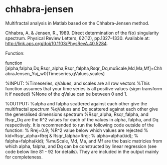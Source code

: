 # chhabra-jensen
Multifractal analysis in Matlab based on the Chhabra-Jensen method.

Chhabra, A. & Jensen, R., 1989. Direct determination of the f(α) singularity spectrum. Physical Review Letters, 62(12), pp.1327–1330. Available at: http://link.aps.org/doi/10.1103/PhysRevA.40.5284.

Function:

function [alpha,falpha,Dq,Rsqr_alpha,Rsqr_falpha,Rsqr_Dq,muScale,Md,Ma,Mf]=ChhabraJensen_Yuj_w0(Timeseries,qValues,scales)

%INPUT:
%Timeseries, qValues, and scales are all row vectors
%This function assumes that your time series is all positive values (sigm transform it if needed) 
%None of the qValue can be between 0 and 1.

%OUTPUT:
%alpha and falpha scattered against each other give the multifractal spectrum
%qValues and Dq scattered against each other give the generalised dimensions spectrum
%Rsqr_alpha, Rsqr_falpha, and Rsqr_Dq are the R^2 values for each of the values in alpha, falpha, and Dq respectively. It is recommended to run the following code outside of the function:
% Rrej=0.9; %R^2 value below which values are rejected
% kid=Rsqr_alpha>Rrej & Rsqr_falpha>Rrej;
% alpha=alpha(kid);
% falpha=falpha(kid);
%muScale, Md, Ma, and Mf are the basic matricies from which alpha, falpha, and Dq can be constructed by linear regression (see code below line 81 - 92 for details). They are included in the output mainly for completeness.


